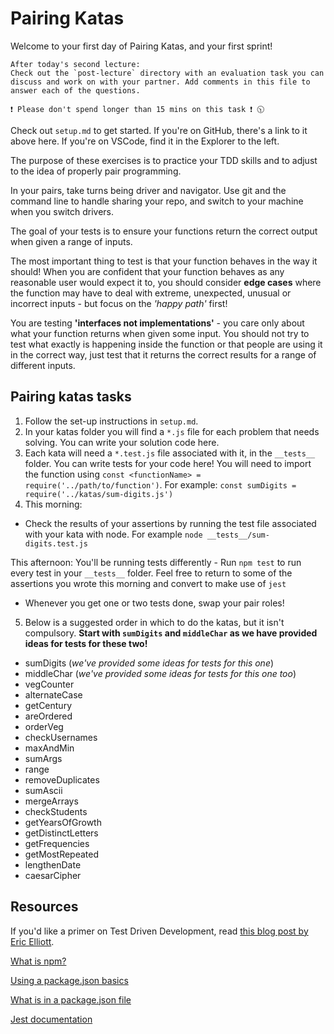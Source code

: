 # Pairing Katas

Welcome to your first day of Pairing Katas, and your first sprint!

```
After today's second lecture:
Check out the `post-lecture` directory with an evaluation task you can discuss and work on with your partner. Add comments in this file to answer each of the questions.

❗ Please don't spend longer than 15 mins on this task ❗ 🕥
```

Check out `setup.md` to get started. If you're on GitHub, there's a link to it above here. If you're on VSCode, find it in the Explorer to the left.

The purpose of these exercises is to practice your TDD skills and to adjust to the idea of properly pair programming.

In your pairs, take turns being driver and navigator. Use git and the command line to handle sharing your repo, and switch to your machine when you switch drivers.

The goal of your tests is to ensure your functions return the correct output when given a range of inputs.

The most important thing to test is that your function behaves in the way it should! When you are confident that your function behaves as any reasonable user would expect it to, you should consider **edge cases** where the function may have to deal with extreme, unexpected, unusual or incorrect inputs - but focus on the _'happy path'_ first!

You are testing **'interfaces not implementations'** - you care only about what your function returns when given some input. You should not try to test what exactly is happening inside the function or that people are using it in the correct way, just test that it returns the correct results for a range of different inputs.

## Pairing katas tasks

1. Follow the set-up instructions in `setup.md`.
2. In your katas folder you will find a `*.js` file for each problem that needs solving. You can write your solution code here.
3. Each kata will need a `*.test.js` file associated with it, in the `__tests__` folder. You can write tests for your code here! You will need to import the function using `const <functionName> = require('../path/to/function')`. For example: `const sumDigits = require('../katas/sum-digits.js')`
4. This morning:

- Check the results of your assertions by running the test file associated with your kata with node. For example `node __tests__/sum-digits.test.js`

This afternoon:
You'll be running tests differently - Run `npm test` to run every test in your `__tests__` folder.
Feel free to return to some of the assertions you wrote this morning and convert to make use of `jest`

- Whenever you get one or two tests done, swap your pair roles!

5. Below is a suggested order in which to do the katas, but it isn't compulsory. **Start with `sumDigits` and `middleChar` as we have provided ideas for tests for these two!**

- sumDigits (_we've provided some ideas for tests for this one_)
- middleChar (_we've provided some ideas for tests for this one too_)
- vegCounter
- alternateCase
- getCentury
- areOrdered
- orderVeg
- checkUsernames
- maxAndMin
- sumArgs
- range
- removeDuplicates
- sumAscii
- mergeArrays
- checkStudents
- getYearsOfGrowth
- getDistinctLetters
- getFrequencies
- getMostRepeated
- lengthenDate
- caesarCipher

## Resources

If you'd like a primer on Test Driven Development, read [this blog post by Eric Elliott](https://medium.com/javascript-scene/what-every-unit-test-needs-f6cd34d9836d).

[What is npm?](https://docs.npmjs.com/getting-started/what-is-npm)

[Using a package.json basics](https://docs.npmjs.com/getting-started/using-a-package.json)

[What is in a package.json file](https://docs.npmjs.com/files/package.json)

[Jest documentation](https://jestjs.io/docs/en/getting-started)

